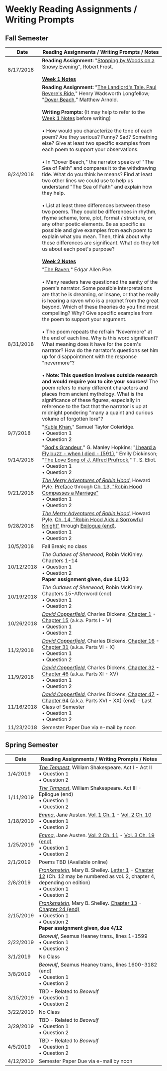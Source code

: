 # Weekly Reading Assignments / Writing Prompts

## Fall Semester

| Date | Reading Assignments / Writing Prompts / Notes |
| ---  | ---                                   |
| 8/17/2018 |  **Reading Assignment:** "[Stopping by Woods on a Snowy Evening](https://www.poetryfoundation.org/poems/42891/stopping-by-woods-on-a-snowy-evening)", Robert Frost. <br><br> **[Week 1 Notes](notes/week-1.md)**
| 8/24/2018 | **Reading Assignment:** "[The Landlord's Tale. Paul Revere's Ride](https://www.poetryfoundation.org/poems/44637/the-landlords-tale-paul-reveres-ride)," Henry Wadsworth Longfellow; "[Dover Beach](https://www.poetryfoundation.org/poems/43588/dover-beach)," Matthew Arnold. <br><br>**Writing Prompts:** (It may help to refer to the [Week 1 Notes](notes/week-1.md) before writing) <br><br>• How would you characterize the tone of each poem? Are they serious? Funny? Sad? Something else? Give at least two specific examples from each poem to support your observations.<br><br>• In "Dover Beach," the narrator speaks of "The Sea of Faith" and compares it to the withdrawing tide. What do you think he means? Find at least two other lines we could use to help us understand "The Sea of Faith" and explain how they help. <br><br>• List at least three differences between these two poems. They could be differences in rhythm, rhyme scheme, tone, plot, format / structure, or any other poetic elements. Be as specific as possible and give examples from each poem to explain what you mean. Then, think about why these differences are significant. What do they tell us about each poet's purpose? <br><br> **[Week 2 Notes](notes/week-2.md)** |
| 8/31/2018 | "[The Raven](https://www.poetryfoundation.org/poems/48860/the-raven)," Edgar Allen Poe. <br><br>• Many readers have questioned the sanity of the poem's narrator. Some possible interpretations are that he is dreaming, or insane, or that he really is hearing a raven who is a prophet from the great beyond. Which of these theories do you find most compelling? Why? Give specific examples from the poem to support your argument. <br><br>• The poem repeats the refrain "Nevermore" at the end of each line. Why is this word significant? What meaning does it have for the poem's narrator? How do the narrator's questions set him up for disappointment with the response "nevermore"? <br><br>• **Note: This question involves outside research and would require you to cite your sources!** The poem refers to many different characters and places from ancient mythology. What is the significance of these figures, especially in reference to the fact that the narrator is up at midnight pondering "many a quaint and curious volume of forgotten lore"? |
| 9/7/2018 | "[Kubla Khan](https://www.poetryfoundation.org/poems/43991/kubla-khan)," Samuel Taylor Coleridge. <br>• Question 1<br>• Question 2 |
| 9/14/2018 | "[God's Grandeur](https://www.poetryfoundation.org/poems/44395/gods-grandeur)," G. Manley Hopkins; "[I heard a Fly buzz - when I died - (591)](https://www.poetryfoundation.org/poems/45703/i-heard-a-fly-buzz-when-i-died-591)," Emily Dickinson; "[The Love Song of J. Alfred Prufrock](https://www.bartleby.com/198/1.html)," T. S. Eliot. <br>• Question 1<br>• Question 2 |
| 9/21/2018 | [*The Merry Adventures of Robin Hood*](http://www.gutenberg.org/ebooks/10148), Howard Pyle. [Preface](http://www.gutenberg.org/files/10148/10148-h/10148-h.htm#2HPRE1) through [Ch. 13, "Robin Hood Compasses a Marriage"](http://www.gutenberg.org/files/10148/10148-h/10148-h.htm#2H_4_14) <br>• Question 1<br>• Question 2 |
| 9/28/2018 | [*The Merry Adventures of Robin Hood*](http://www.gutenberg.org/ebooks/10148), Howard Pyle. [Ch. 14, "Robin Hood Aids a Sorrowful Knight"](http://www.gutenberg.org/files/10148/10148-h/10148-h.htm#2H_4_15) through [Epilogue (end)](http://www.gutenberg.org/files/10148/10148-h/10148-h.htm#2HEPI23). <br>• Question 1<br>• Question 2 |
| 10/5/2018 | Fall Break; no class |
| 10/12/2018 | *The Outlaws of Sherwood*, Robin McKinley. Chapters 1-14 <br>• Question 1<br>• Question 2 <br>**Paper assignment given, due 11/23** |
| 10/19/2018 | *The Outlaws of Sherwood*, Robin McKinley. Chapters 15-Afterword (end) <br>• Question 1<br>• Question 2 |
| 10/26/2018 | [*David Copperfield*](http://www.gutenberg.org/ebooks/43111), Charles Dickens, [Chapter 1](http://www.gutenberg.org/files/43111/43111-h/43111-h.htm#ch0) - [Chapter 15](http://www.gutenberg.org/files/43111/43111-h/43111-h.htm#ch14) (a.k.a. Parts I - V) <br>• Question 1<br>• Question 2 |
| 11/2/2018 | [*David Copperfield*](http://www.gutenberg.org/ebooks/43111), Charles Dickens, [Chapter 16](http://www.gutenberg.org/files/43111/43111-h/43111-h.htm#ch15) - [Chapter 31](http://www.gutenberg.org/files/43111/43111-h/43111-h.htm#ch30) (a.k.a. Parts VI - X) <br>• Question 1<br>• Question 2 |
| 11/9/2018 | [*David Copperfield*](http://www.gutenberg.org/ebooks/43111), Charles Dickens, [Chapter 32](http://www.gutenberg.org/files/43111/43111-h/43111-h.htm#ch31) - [Chapter 46](http://www.gutenberg.org/files/43111/43111-h/43111-h.htm#ch45) (a.k.a. Parts XI - XV) <br>• Question 1<br>• Question 2 |
| 11/16/2018 | [*David Copperfield*](http://www.gutenberg.org/ebooks/43111), Charles Dickens, [Chapter 47](http://www.gutenberg.org/files/43111/43111-h/43111-h.htm#ch46) - [Chapter 64](http://www.gutenberg.org/files/43111/43111-h/43111-h.htm#ch63) (a.k.a. Parts XVI - XX) (end) - Last Class of Semester <br>• Question 1<br>• Question 2 |
| 11/23/2018 | Semester Paper Due via e-mail by noon |

## Spring Semester

| Date | Reading Assignments / Writing Prompts / Notes |
| ---  | ---                                   |
| 1/4/2019 | [*The Tempest*](http://www.gutenberg.org/ebooks/47518), William Shakespeare. Act I - Act II <br>• Question 1<br>• Question 2 |
| 1/11/2019 | [*The Tempest*](http://www.gutenberg.org/ebooks/47518), William Shakespeare. Act III - Epilogue (end) <br>• Question 1<br>• Question 2 |
| 1/18/2019 | [*Emma*](http://www.gutenberg.org/ebooks/158), Jane Austen. [Vol. 1 Ch. 1](http://www.gutenberg.org/files/158/158-h/158-h.htm#link2H_4_0001) - [Vol. 2 Ch. 10](http://www.gutenberg.org/files/158/158-h/158-h.htm#link2HCH0028) <br>• Question 1<br>• Question 2 |
| 1/25/2019 |  [*Emma*](http://www.gutenberg.org/ebooks/158), Jane Austen. [Vol. 2 Ch. 11](http://www.gutenberg.org/files/158/158-h/158-h.htm#link2HCH0029) - [Vol. 3 Ch. 19 (end)](http://www.gutenberg.org/files/158/158-h/158-h.htm#link2HCH0055) <br>• Question 1<br>• Question 2 |
| 2/1/2019 | Poems TBD (Available online) |
| 2/8/2019 | [*Frankenstein*](http://www.gutenberg.org/ebooks/84), Mary B. Shelley. [Letter 1](http://www.gutenberg.org/files/84/84-h/84-h.htm#letter1) - [Chapter 12](http://www.gutenberg.org/files/84/84-h/84-h.htm#chap12) (Ch. 12 may be numbered as vol. 2, chapter 4, depending on edition) <br>• Question 1<br>• Question 2 |
| 2/15/2019 | [*Frankenstein*](http://www.gutenberg.org/ebooks/84), Mary B. Shelley. [Chapter 13](http://www.gutenberg.org/files/84/84-h/84-h.htm#chap13) - [Chapter 24 (end)](http://www.gutenberg.org/files/84/84-h/84-h.htm#chap24) <br>• Question 1<br>• Question 2 <br>**Paper assignment given, due 4/12** |
| 2/22/2019 |  *Beowulf*, Seamus Heaney trans., lines 1-1599 <br>• Question 1<br>• Question 2 |
| 3/1/2019 | No Class |
| 3/8/2019 | *Beowulf*, Seamus Heaney trans., lines 1600-3182 (end) <br>• Question 1<br>• Question 2 |
| 3/15/2019 | TBD - Related to *Beowulf* <br>• Question 1<br>• Question 2 |
| 3/22/2019 | No Class |
| 3/29/2019 | TBD - Related to *Beowulf* <br>• Question 1<br>• Question 2 |
| 4/5/2019 | TBD - Related to *Beowulf* <br>• Question 1<br>• Question 2 |
| 4/12/2019 | Semester Paper Due via e-mail by noon |
